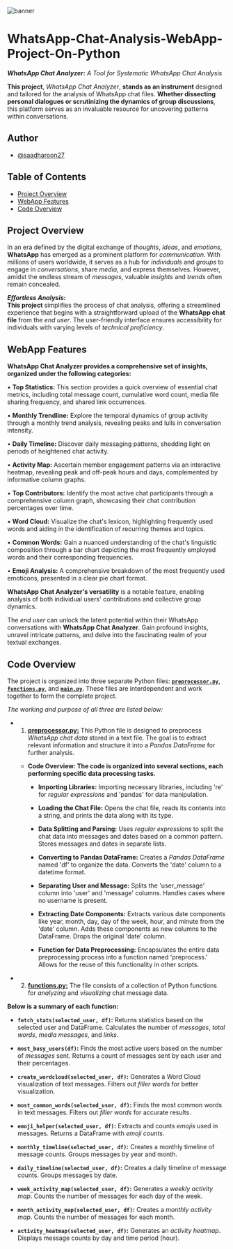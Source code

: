 ![banner](Assets/Banner.jpg)

# WhatsApp-Chat-Analysis-WebApp-Project-On-Python
***WhatsApp Chat Analyzer:** A Tool for Systematic WhatsApp Chat Analysis* <br>

**This project**, _WhatsApp Chat Analyzer_, **stands as an instrument** designed and tailored for the analysis of WhatsApp chat files. **Whether dissecting personal dialogues or scrutinizing the dynamics of group discussions**, this platform serves as an invaluable resource for uncovering patterns within conversations.

## Author
- [@saadharoon27](https://github.com/saadharoon27)

## Table of Contents
- [Project Overview](#project-overview)
- [WebApp Features](#webapp-features)
- [Code Overview](#code-overview)

## Project Overview
In an era defined by the digital exchange of *thoughts*, *ideas*, and *emotions*, **WhatsApp** has emerged as a prominent platform for *communication*. With millions of users worldwide, it serves as a hub for *individuals* and *groups* to engage in *conversations*, share *media*, and express themselves. However, amidst the endless stream of *messages*, valuable *insights* and *trends* often remain concealed. <br>

***Effortless Analysis:*** <br>
**This project** simplifies the process of chat analysis, offering a streamlined experience that begins with a straightforward upload of the **WhatsApp chat file** from the *end user*. The user-friendly interface ensures accessibility for individuals with varying levels of *technical proficiency*.

## WebApp Features
**WhatsApp Chat Analyzer provides a comprehensive set of insights, organized under the following categories:** <br>

• **Top Statistics:** This section provides a quick overview of essential chat metrics, including total message count, cumulative word count, media file sharing frequency, and shared link occurrences.

• **Monthly Trendline:** Explore the temporal dynamics of group activity through a monthly trend analysis, revealing peaks and lulls in conversation intensity.

• **Daily Timeline:** Discover daily messaging patterns, shedding light on periods of heightened chat activity.

• **Activity Map:** Ascertain member engagement patterns via an interactive heatmap, revealing peak and off-peak hours and days, complemented by informative column graphs.

• **Top Contributors:** Identify the most active chat participants through a comprehensive column graph, showcasing their chat contribution percentages over time.

• **Word Cloud:** Visualize the chat's lexicon, highlighting frequently used words and aiding in the identification of recurring themes and topics.

• **Common Words:** Gain a nuanced understanding of the chat's linguistic composition through a bar chart depicting the most frequently employed words and their corresponding frequencies.

• **Emoji Analysis:** A comprehensive breakdown of the most frequently used emoticons, presented in a clear pie chart format.

**WhatsApp Chat Analyzer's versatility** is a notable feature, enabling analysis of both individual users' contributions and collective group dynamics. <br>

The *end user* can unlock the latent potential within their WhatsApp conversations with **WhatsApp Chat Analyzer**. Gain profound insights, unravel intricate patterns, and delve into the fascinating realm of your textual exchanges.

## Code Overview
The project is organized into three separate Python files: [**`preprocessor.py`**](https://github.com/saadharoon27/WhatsApp-Chat-Analysis-WebApp-Project-On-Python/blob/3dc092694a95d3d8f74cb0afdfab770f13a43027/preprocessor.py), [**`functions.py`**](https://github.com/saadharoon27/WhatsApp-Chat-Analysis-WebApp-Project-On-Python/blob/3dc092694a95d3d8f74cb0afdfab770f13a43027/functions.py), and [**`main.py`**](https://github.com/saadharoon27/WhatsApp-Chat-Analysis-WebApp-Project-On-Python/blob/3dc092694a95d3d8f74cb0afdfab770f13a43027/main.py). These files are interdependent and work together to form the complete project.

_The working and purpose of all three are listed below:_

- 1. [**preprocessor.py:**](https://github.com/saadharoon27/WhatsApp-Chat-Analysis-WebApp-Project-On-Python/blob/3dc092694a95d3d8f74cb0afdfab770f13a43027/preprocessor.py) This Python file is designed to preprocess *WhatsApp chat data* stored in a text file. The goal is to extract relevant information and structure it into a *Pandas DataFrame* for further analysis.

  - **Code Overview: The code is organized into several sections, each performing specific data processing tasks.**
    
    - **Importing Libraries:** Importing necessary libraries, including 're' for *regular expressions* and 'pandas' for data manipulation.
    
    - **Loading the Chat File:** Opens the chat file, reads its contents into a string, and prints the data along with its type.
    
    - **Data Splitting and Parsing:** Uses *regular expressions* to split the chat data into messages and dates based on a common pattern. Stores messages and dates in separate lists.
    
    - **Converting to Pandas DataFrame:** Creates a *Pandas DataFrame* named 'df' to organize the data. Converts the 'date' column to a datetime format.
    
    - **Separating User and Message:** Splits the 'user_message' column into 'user' and 'message' columns. Handles cases where no username is present.
    
    - **Extracting Date Components:** Extracts various date components like year, month, day, day of the week, hour, and minute from the 'date' column. Adds these components as new columns to the DataFrame. Drops the original 'date' column.
    
    - **Function for Data Preprocessing:** Encapsulates the entire data preprocessing process into a function named 'preprocess.' Allows for the reuse of this functionality in other scripts.

- 2. [**functions.py:**](https://github.com/saadharoon27/WhatsApp-Chat-Analysis-WebApp-Project-On-Python/blob/3dc092694a95d3d8f74cb0afdfab770f13a43027/functions.py) The file consists of a collection of Python functions for *analyzing* and *visualizing* chat message data. <br>

**Below is a summary of each function:**

  - **`fetch_stats(selected_user, df)`:** Returns statistics based on the selected user and DataFrame. Calculates the number of *messages*, *total words*, *media messages*, and *links*.

  - **`most_busy_users(df)`:** Finds the most active users based on the number of *messages* sent. Returns a count of messages sent by each user and their percentages.

  - **`create_wordcloud(selected_user, df)`:** Generates a Word Cloud visualization of text messages. Filters out *filler words* for better visualization.

  - **`most_common_words(selected_user, df)`:** Finds the most common words in text messages. Filters out *filler words* for accurate results.

  - **`emoji_helper(selected_user, df)`:** Extracts and counts *emojis* used in messages. Returns a DataFrame with *emoji counts*.

  - **`monthly_timeline(selected_user, df)`:** Creates a monthly timeline of message counts. Groups messages by year and month.

  - **`daily_timeline(selected_user, df)`:** Creates a daily timeline of message counts. Groups messages by date.

  - **`week_activity_map(selected_user, df)`:** Generates a *weekly activity map*. Counts the number of messages for each day of the week.

  - **`month_activity_map(selected_user, df)`:** Creates a *monthly activity map*. Counts the number of messages for each month.

  - **`activity_heatmap(selected_user, df)`:** Generates an *activity heatmap*. Displays message counts by day and time period (hour).
